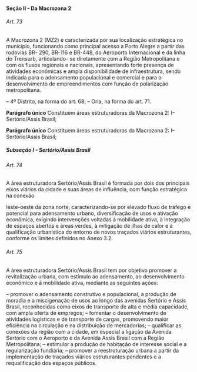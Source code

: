 
#### Seção II -  Da Macrozona 2

###### Art. 73
A Macrozona 2 (MZ2) é caracterizada por sua localização estratégica no município, funcionando como principal acesso a Porto Alegre a partir das rodovias BR- 290, BR-116 e BR-448, do Aeroporto Internacional e da linha do Trensurb, articulando- se diretamente com a Região Metropolitana e com os fluxos regionais e nacionais, apresentando forte presença de atividades econômicas e ampla disponibilidade de infraestrutura, sendo indicada para o adensamento populacional e comercial e para o desenvolvimento de empreendimentos com função de polarização metropolitana.

– 4º Distrito, na forma do art. 68;
– Orla, na forma do art. 71.

**Parágrafo único** Constituem áreas estruturadoras da Macrozona 2: I– Sertório/Assis Brasil;

**Parágrafo único** Constituem áreas estruturadoras da Macrozona 2: I– Sertório/Assis Brasil;

##### Subseção I - Sertório/Assis Brasil

###### Art. 74
A área estruturadora Sertório/Assis Brasil é formada por dois dos principais eixos viários da cidade e suas áreas de influência, com função estratégica na conexão

leste-oeste da zona norte, caracterizando-se por elevado fluxo de tráfego e potencial para adensamento urbano, diversificação de usos e ativação econômica, exigindo intervenções voltadas à mobilidade ativa, à integração de espaços abertos e áreas verdes, à mitigação de ilhas de calor e à qualificação urbanística do entorno de novos traçados viários estruturantes, conforme os limites definidos no Anexo 3.2.

###### Art. 75
A área estruturadora Sertório/Assis Brasil tem por objetivo promover a revitalização urbana, com estímulo ao adensamento, ao desenvolvimento econômico e à mobilidade ativa, mediante as seguintes ações:

– promover o adensamento construtivo e populacional, a produção de moradia e a miscigenação de usos ao longo das avenidas Sertório e Assis Brasil, reconhecidas como eixos de transporte de alta e média capacidade, com ampla oferta de empregos;
– fomentar o desenvolvimento de atividades logísticas e de transporte de cargas, promovendo maior eficiência na circulação e na distribuição de mercadorias;
– qualificar as conexões da região com a cidade, em especial a ligação da Avenida Sertório com o Aeroporto e da Avenida Assis Brasil com a Região Metropolitana;
– estimular a produção de habitação de interesse social e a regularização fundiária;
– promover a reestruturação urbana a partir da implementação de traçados viários estruturantes pendentes e a requalificação dos espaços públicos.
